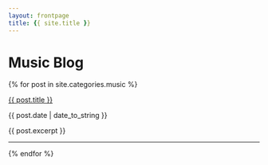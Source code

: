 ```yaml
---
layout: frontpage
title: {{ site.title }}
---
```


# Music Blog

{% for post in site.categories.music %}

<a href="{{ site.baseurl }}{{ post.url }}">{{ post.title }}</a>

{{ post.date | date_to_string }}

{{ post.excerpt }}

-----

{% endfor %}
